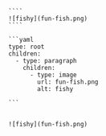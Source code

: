 `````{tabbed} Markup
````
![fishy](fun-fish.png)
````
`````

`````{tabbed} AST
```yaml
type: root
children:
  - type: paragraph
    children:
      - type: image
        url: fun-fish.png
        alt: fishy

```
`````

`````{tabbed} Render

![fishy](fun-fish.png)

`````

